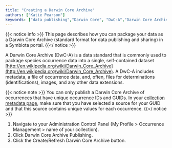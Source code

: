```yaml
---
title: "Creating a Darwin Core Archive"
authors: ["Katie Pearson"]
keywords: ["data publishing","Darwin Core", "DwC-A","Darwin Core Archive"]
---
```


{{< notice info >}}
  This page describes how you can package your data as a Darwin Core Archive (standard format for data publishing and sharing) in a Symbiota portal.
{{</ notice >}}

A Darwin Core Archive (DwC-A) is a data standard that is commonly used to package species occurrence data into a single, self-contained dataset [http://en.wikipedia.org/wiki/Darwin_Core_Archive](http://en.wikipedia.org/wiki/Darwin_Core_Archive). A DwC-A includes metadata, a file of occurrence data, and, often, files for determinations (identifications), images, and any other data extensions.

{{< notice note >}}
  You can only publish a Darwin Core Archive of occurrences that have unique occurrence IDs and GUIDs. In your [collection metadata page](https://biokic.github.io/symbiota-docs/contribute/), make sure that you have selected a source for your GUID and that this source contains unique values for each occurrence.
{{</ notice >}}

1. Navigate to your Administration Control Panel (My Profile > Occurrence Management > name of your collection).
2. Click Darwin Core Archive Publishing.
3. Click the Create/Refresh Darwin Core Archive button.
